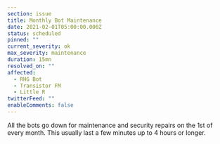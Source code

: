 ```yaml
---
section: issue
title: Monthly Bot Maintenance
date: 2021-02-01T05:00:00.000Z
status: scheduled
pinned: ""
current_severity: ok
max_severity: maintenance
duration: 15mn
resolved_on: ""
affected:
  - RHG Bot
  - Transistor FM
  - Little R
twitterFeed: ""
enableComments: false
---
```

All the bots go down for maintenance and security repairs on the 1st of every month. This usually last a few minutes up to 4 hours or longer.